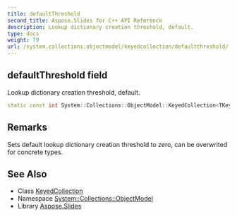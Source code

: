 ```yaml
---
title: defaultThreshold
second_title: Aspose.Slides for C++ API Reference
description: Lookup dictionary creation threshold, default.
type: docs
weight: 79
url: /system.collections.objectmodel/keyedcollection/defaultthreshold/
---
```

## defaultThreshold field


Lookup dictionary creation threshold, default.

```cpp
static const int System::Collections::ObjectModel::KeyedCollection<TKey, TItem>::defaultThreshold
```

## Remarks


Sets default lookup dictionary creation threshold to zero, can be overwrited for concrete types. 
## See Also

* Class [KeyedCollection](../)
* Namespace [System::Collections::ObjectModel](../../)
* Library [Aspose.Slides](../../../)